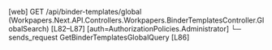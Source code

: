[web] GET /api/binder-templates/global  (Workpapers.Next.API.Controllers.Workpapers.BinderTemplatesController.GlobalSearch)  [L82–L87] [auth=AuthorizationPolicies.Administrator]
  └─ sends_request GetBinderTemplatesGlobalQuery [L86]

